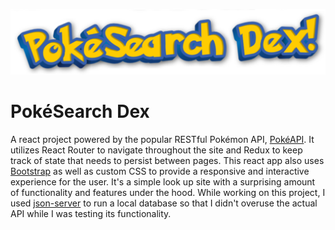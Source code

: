 ![PokeSearch Dex!](./src/images/pokesearch-dex-logo.png)

# PokéSearch Dex
A react project powered by the popular RESTful Pokémon API, [PokéAPI](https://pokeapi.co/). It utilizes React Router to navigate throughout the site and Redux to keep track of state that needs to persist between pages. This react app also uses [Bootstrap](https://getbootstrap.com/) as well as custom CSS to provide a responsive and interactive experience for the user. It's a simple look up site with a surprising amount of functionality and features under the hood. While working on this project, I used [json-server](https://www.npmjs.com/package/json-server) to run a local database so that I didn't overuse the actual API while I was testing its functionality. 
